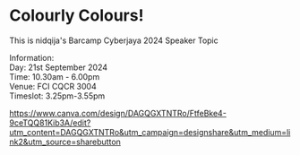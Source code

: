 # Colourly Colours!


This is nidqija's Barcamp Cyberjaya 2024 Speaker Topic

Information: <br>
Day: 21st September 2024 <br>
Time: 10.30am - 6.00pm <br>
Venue: FCI CQCR 3004 <br>
Timeslot: 3.25pm-3.55pm

https://www.canva.com/design/DAGQGXTNTRo/FtfeBke4-9ceTQQ81Kib3A/edit?utm_content=DAGQGXTNTRo&utm_campaign=designshare&utm_medium=link2&utm_source=sharebutton
